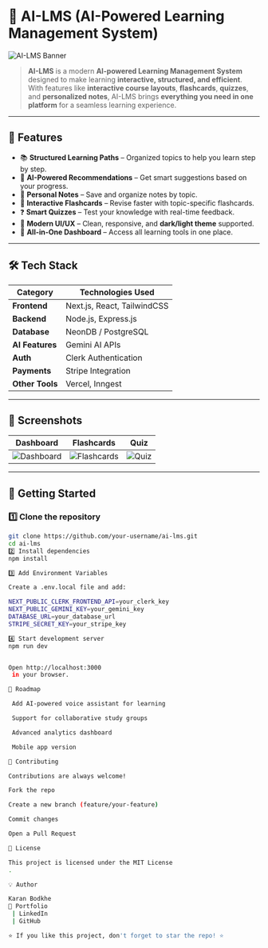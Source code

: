 # 🚀 AI-LMS (AI-Powered Learning Management System)

![AI-LMS Banner](https://via.placeholder.com/1200x400.png?text=AI-LMS+-+All-in-One+Learning+Platform)

> **AI-LMS** is a modern **AI-powered Learning Management System** designed to make learning **interactive, structured, and efficient**.  
With features like **interactive course layouts**, **flashcards**, **quizzes**, and **personalized notes**, AI-LMS brings **everything you need in one platform** for a seamless learning experience.

---

## 🌟 Features

- 📚 **Structured Learning Paths** – Organized topics to help you learn step by step.  
- 🧠 **AI-Powered Recommendations** – Get smart suggestions based on your progress.  
- 📝 **Personal Notes** – Save and organize notes by topic.  
- 🎯 **Interactive Flashcards** – Revise faster with topic-specific flashcards.  
- ❓ **Smart Quizzes** – Test your knowledge with real-time feedback.  
- 🎨 **Modern UI/UX** – Clean, responsive, and **dark/light theme** supported.  
- 🔗 **All-in-One Dashboard** – Access all learning tools in one place.

---

## 🛠️ Tech Stack

| Category       | Technologies Used |
|----------------|------------------|
| **Frontend**   | Next.js, React, TailwindCSS |
| **Backend**    | Node.js, Express.js |
| **Database**   | NeonDB / PostgreSQL |
| **AI Features**| Gemini AI APIs |
| **Auth**       | Clerk Authentication |
| **Payments**   | Stripe Integration |
| **Other Tools**| Vercel, Inngest |

---

## 📸 Screenshots

| Dashboard | Flashcards | Quiz |
|------------|------------|------|
| ![Dashboard](https://via.placeholder.com/400x250.png?text=Dashboard+Preview) | ![Flashcards](https://via.placeholder.com/400x250.png?text=Flashcards+Preview) | ![Quiz](https://via.placeholder.com/400x250.png?text=Quiz+Preview) |

---

## 🚀 Getting Started

### 1️⃣ Clone the repository
```bash
git clone https://github.com/your-username/ai-lms.git
cd ai-lms
2️⃣ Install dependencies
npm install

3️⃣ Add Environment Variables

Create a .env.local file and add:

NEXT_PUBLIC_CLERK_FRONTEND_API=your_clerk_key
NEXT_PUBLIC_GEMINI_KEY=your_gemini_key
DATABASE_URL=your_database_url
STRIPE_SECRET_KEY=your_stripe_key

4️⃣ Start development server
npm run dev


Open http://localhost:3000
 in your browser.

📌 Roadmap

 Add AI-powered voice assistant for learning

 Support for collaborative study groups

 Advanced analytics dashboard

 Mobile app version

🤝 Contributing

Contributions are always welcome!

Fork the repo

Create a new branch (feature/your-feature)

Commit changes

Open a Pull Request

📜 License

This project is licensed under the MIT License
.

💡 Author

Karan Bodkhe
🔗 Portfolio
 | LinkedIn
 | GitHub

⭐ If you like this project, don't forget to star the repo! ⭐

